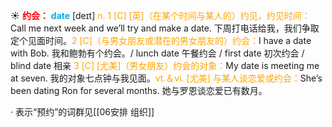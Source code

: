 ☀ <font color="red">**约会：**</font>
<font color="sky blue">**date**</font> [deɪt] 
<font color="orange">n. 1 [C] [英]（在某个时间与某人的）约见，约见时间：</font>Call me next week and we’ll try and make a date. 下周打电话给我，我们争取定个见面时间。<font color="orange">2 [C]（与男女朋友或潜在的男女朋友的）约会：</font>I have a date with Bob. 我和鲍勃有个约会。/ lunch date 午餐约会 / first date 初次约会 / blind date 相亲 <font color="orange">3 [C] [尤美]（男女朋友）约会的对象：</font>My date is meeting me at seven. 我的对象七点钟与我见面。<font color="orange">vt.＆vi. [尤美] 与某人谈恋爱或约会：</font>She’s been dating Ron for several months. 她与罗恩谈恋爱已有数月。

· 表示“预约”的词群见[[06安排 组织]]
